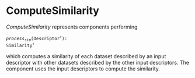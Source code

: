# ComputeSimilarity
*ComputeSimilarity* represents components performing

<code><i>process</i><sub><i>sim</i></sub>(Descriptor<sup>+</sup>): Similarity<sup>+</sup></code>

which computes a similarity of each dataset described by an input descriptor with other datasets described by the other input descriptors.
The component uses the input descriptors to compute the similarity.